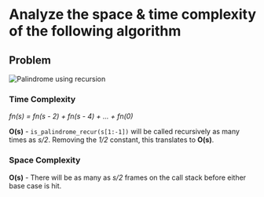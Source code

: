 # Analyze the space & time complexity of the following algorithm
## Problem

![Palindrome using recursion](./images/Screenshot%202021-10-05%20at%2009.27.14.png)

### Time Complexity

*fn(s) = fn(s - 2) + fn(s - 4) + ... + fn(0)*

**O(s)** - `is_palindrome_recur(s[1:-1])` will be called recursively as many times as *s/2*. Removing the *1/2* constant, this
translates to **O(s)**.


### Space Complexity

**O(s)** - There will be as many as *s/2* frames on the call stack before either base case is hit.
